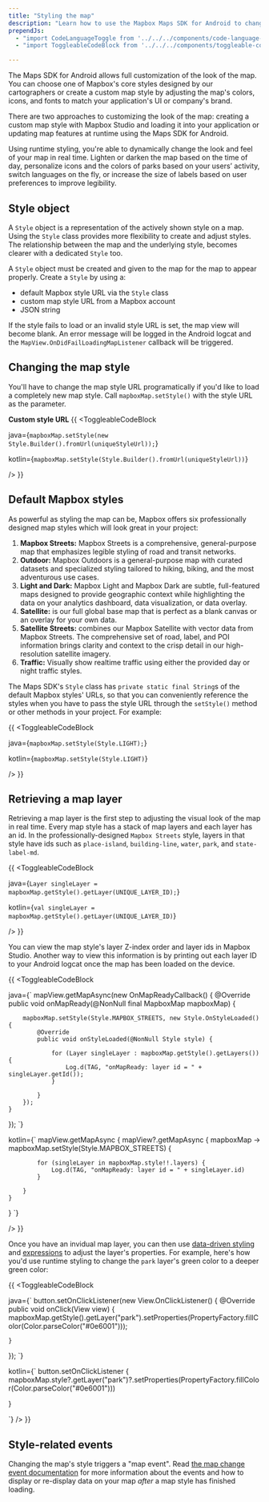 ```yaml
---
title: "Styling the map"
description: "Learn how to use the Mapbox Maps SDK for Android to change your map style to a custom style or a pre-made style made by the talented Mapbox cartography team."
prependJs:
  - "import CodeLanguageToggle from '../../../components/code-language-toggle';"
  - "import ToggleableCodeBlock from '../../../components/toggleable-code-block';"

---
```


The Maps SDK for Android allows full customization of the look of the map. You can choose one of Mapbox's core styles designed by our cartographers or create a custom map style by adjusting the map's colors, icons, and fonts to match your application's UI or company's brand.

There are two approaches to customizing the look of the map: creating a custom map style with Mapbox Studio and loading it into your application or updating map features at runtime using the Maps SDK for Android.

Using runtime styling, you're able to dynamically change the look and feel of your map in real time. Lighten or darken the map based on the time of day, personalize icons and the colors of parks based on your users’ activity, switch languages on the fly, or increase the size of labels based on user preferences to improve legibility.

## Style object

A `Style` object is a representation of the actively shown style on a map. Using the `Style` class provides more flexibility to create and adjust styles. The relationship between the map and the underlying style, becomes clearer with a dedicated `Style` too.

A `Style` object must be created and given to the map for the map to appear properly. Create a `Style` by using a:

- default Mapbox style URL via the `Style` class
- custom map style URL from a Mapbox account
- JSON string

If the style fails to load or an invalid style URL is set, the map view will become blank. An error message will be logged in the Android logcat and the `MapView.OnDidFailLoadingMapListener` callback will be triggered.

## Changing the map style

You'll have to change the map style URL programatically if you'd like to load a completely new map style. Call `mapboxMap.setStyle()` with the style URL as the parameter.

**Custom style URL**
{{
<CodeLanguageToggle id="setting-custom-style-url-java" />
<ToggleableCodeBlock

java={`
mapboxMap.setStyle(new Style.Builder().fromUrl(uniqueStyleUrl));
`}

kotlin={`
mapboxMap.setStyle(Style.Builder().fromUrl(uniqueStyleUrl))
`}

/>
}}

## Default Mapbox styles

As powerful as styling the map can be, Mapbox offers six professionally designed map styles which will look great in your project:

1. **Mapbox Streets:** Mapbox Streets is a comprehensive, general-purpose map that emphasizes legible styling of road and transit networks.
2. **Outdoor:** Mapbox Outdoors is a general-purpose map with curated datasets and specialized styling tailored to hiking, biking, and the most adventurous use cases.
3. **Light and Dark:** Mapbox Light and Mapbox Dark are subtle, full-featured maps designed to provide geographic context while highlighting the data on your analytics dashboard, data visualization, or data overlay.
4. **Satellite:** is our full global base map that is perfect as a blank canvas or an overlay for your own data.
5. **Satellite Streets:** combines our Mapbox Satellite with vector data from Mapbox Streets. The comprehensive set of road, label, and POI information brings clarity and context to the crisp detail in our high-resolution satellite imagery.
6. **Traffic:** Visually show realtime traffic using either the provided day or night traffic styles.

The Maps SDK's `Style` class has `private static final String`s of the default Mapbox styles' URLs, so that you can conveniently reference the styles when you have to pass the style URL through the `setStyle()` method or other methods in your project. For example:

{{
<CodeLanguageToggle id="setting-default-mapbox-style-url-java" />
<ToggleableCodeBlock

java={`
mapboxMap.setStyle(Style.LIGHT);
`}

kotlin={`
mapboxMap.setStyle(Style.LIGHT)
`}

/>
}}


## Retrieving a map layer

Retrieving a map layer is the first step to adjusting the visual look of the map in real time. Every map style has a stack of map layers and each layer has an id. In the professionally-designed `Mapbox Streets` style, layers in that style have ids such as `place-island`, `building-line`, `water`, `park`, and `state-label-md`.

{{
<CodeLanguageToggle id="getting-layer" />
<ToggleableCodeBlock

java={`
Layer singleLayer = mapboxMap.getStyle().getLayer(UNIQUE_LAYER_ID);
`}

kotlin={`
val singleLayer = mapboxMap.getStyle().getLayer(UNIQUE_LAYER_ID)
`}

/>
}}

You can view the map style's layer Z-index order and layer ids in Mapbox Studio. Another way to view this information is by printing out each layer ID to your Android logcat once the map has been loaded on the device.

{{
<CodeLanguageToggle id="printing-layer-ids" />
<ToggleableCodeBlock

java={`
mapView.getMapAsync(new OnMapReadyCallback() {
@Override
	public void onMapReady(@NonNull final MapboxMap mapboxMap) {

		mapboxMap.setStyle(Style.MAPBOX_STREETS, new Style.OnStyleLoaded() {
			@Override
			public void onStyleLoaded(@NonNull Style style) {
				
				for (Layer singleLayer : mapboxMap.getStyle().getLayers()) {
					Log.d(TAG, "onMapReady: layer id = " + singleLayer.getId());
				}
				
			}
		});
	}
});
`}

kotlin={`
mapView.getMapAsync {
	mapView?.getMapAsync { mapboxMap -> mapboxMap.setStyle(Style.MAPBOX_STREETS) {
			
			for (singleLayer in mapboxMap.style!!.layers) {
				Log.d(TAG, "onMapReady: layer id = " + singleLayer.id)
			}
		
		}
	}
}
`}

/>
}}

Once you have an invidual map layer, you can then use [data-driven styling](/android-docs/maps/overview/data-driven-styling/) and [expressions](/android-docs/maps/overview/expressions/) to adjust the layer's properties. For example, here's how you'd use runtime styling to change the `park` layer's green color to a deeper green color:

{{
<CodeLanguageToggle id="changing-park-layer" />
<ToggleableCodeBlock

java={`
button.setOnClickListener(new View.OnClickListener() {
@Override
	public void onClick(View view) {
		mapboxMap.getStyle().getLayer("park").setProperties(PropertyFactory.fillColor(Color.parseColor("#0e6001")));
		
	}
});
`}

kotlin={`
button.setOnClickListener { 
	mapboxMap.style?.getLayer("park")?.setProperties(PropertyFactory.fillColor(Color.parseColor("#0e6001")))

}
          
`}
/>
}}

## Style-related events

Changing the map's style triggers a "map event". Read [the map change event documentation](https://www.mapbox.com/android-docs/maps/overview/events/#map-change-events) for more information about the events and how to display or re-display data on your map _after_ a map style has finished loading.